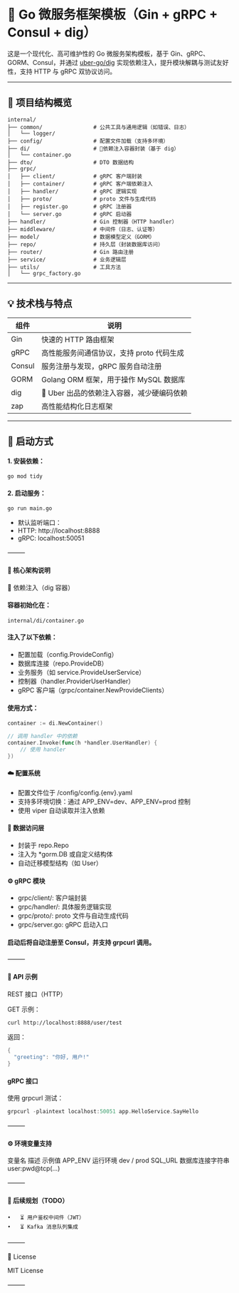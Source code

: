 # 🚀 Go 微服务框架模板（Gin + gRPC + Consul + dig）

这是一个现代化、高可维护性的 Go 微服务架构模板，基于 Gin、gRPC、GORM、Consul，并通过 [uber-go/dig](https://github.com/uber-go/dig) 实现依赖注入，提升模块解耦与测试友好性，支持 HTTP 与 gRPC 双协议访问。

---

## 🧱 项目结构概览
```
internal/
├── common/                # 公共工具与通用逻辑（如错误、日志）
│   └── logger/
├── config/                # 配置文件加载（支持多环境）
├── di/                    # 🚀依赖注入容器封装（基于 dig）
│   └── container.go
├── dto/                   # DTO 数据结构
├── grpc/
│   ├── client/            # gRPC 客户端封装
│   ├── container/         # gRPC 客户端依赖注入
│   ├── handler/           # gRPC 逻辑实现
│   ├── proto/             # proto 文件与生成代码
│   ├── register.go        # gRPC 注册器
│   └── server.go          # gRPC 启动器
├── handler/               # Gin 控制器（HTTP handler）
├── middleware/            # 中间件（日志、认证等）
├── model/                 # 数据模型定义（GORM）
├── repo/                  # 持久层（封装数据库访问）
├── router/                # Gin 路由注册
├── service/               # 业务逻辑层
├── utils/                 # 工具方法
│   └── grpc_factory.go
```
---

## 💡 技术栈与特点

| 组件       | 说明                                           |
|------------|------------------------------------------------|
| Gin        | 快速的 HTTP 路由框架                            |
| gRPC       | 高性能服务间通信协议，支持 proto 代码生成       |
| Consul     | 服务注册与发现，gRPC 服务自动注册               |
| GORM       | Golang ORM 框架，用于操作 MySQL 数据库          |
| dig        | 🧩 Uber 出品的依赖注入容器，减少硬编码依赖       |
| zap        | 高性能结构化日志框架                            |

---

## 🚀 启动方式

#### 1. 安装依赖：

`go mod tidy`

#### 2.	启动服务：

`go run main.go`

- 默认监听端口：
- HTTP: http://localhost:8888
- gRPC: localhost:50051

⸻

#### 🧬 核心架构说明

🔗 依赖注入（dig 容器）

#### 容器初始化在：

`internal/di/container.go`

#### 注入了以下依赖：
-	配置加载（config.ProvideConfig）
-	数据库连接（repo.ProvideDB）
-	业务服务（如 service.ProvideUserService）
-	控制器（handler.ProviderUserHandler）
-	gRPC 客户端（grpc/container.NewProvideClients）

#### 使用方式：

```go
container := di.NewContainer()

// 调用 handler 中的依赖
container.Invoke(func(h *handler.UserHandler) {
    // 使用 handler
})
```

#### ☁️ 配置系统
-	配置文件位于 /config/config.{env}.yaml
-	支持多环境切换：通过 APP_ENV=dev、APP_ENV=prod 控制
-	使用 viper 自动读取并注入依赖

#### 🧰 数据访问层
-	封装于 repo.Repo
-	注入为 *gorm.DB 或自定义结构体
-	自动迁移模型结构（如 User）

#### ⚙️ gRPC 模块
-	grpc/client/: 客户端封装
-	grpc/handler/: 具体服务逻辑实现
-	grpc/proto/: proto 文件与自动生成代码
-	grpc/server.go: gRPC 启动入口

#### 启动后将自动注册至 Consul，并支持 grpcurl 调用。

⸻

#### 🧪 API 示例

REST 接口（HTTP）

GET 示例：

```bash
curl http://localhost:8888/user/test
```

返回：
```go
{
  "greeting": "你好, 用户!"
}
```
#### gRPC 接口

使用 grpcurl 测试：
```go
grpcurl -plaintext localhost:50051 app.HelloService.SayHello
```


⸻

#### ⚙️ 环境变量支持

变量名	描述	示例值
APP_ENV	运行环境	dev / prod
SQL_URL	数据库连接字符串	user:pwd@tcp(…)



⸻

#### 📌 后续规划（TODO）
	•	⏳ 用户鉴权中间件（JWT）
	•	⏳ Kafka 消息队列集成

⸻

📄 License

MIT License

⸻
